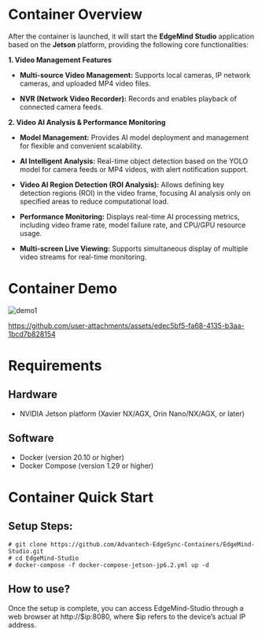 # Container Overview

After the container is launched, it will start the **EdgeMind Studio** application based on the **Jetson** platform, providing the following core functionalities:

**1. Video Management Features**
- **Multi-source Video Management:** Supports local cameras, IP network cameras, and uploaded MP4 video files.

- **NVR (Network Video Recorder):** Records and enables playback of connected camera feeds.

**2. Video AI Analysis & Performance Monitoring**
- **Model Management:** Provides AI model deployment and management for flexible and convenient scalability.

- **AI Intelligent Analysis:** Real-time object detection based on the YOLO model for camera feeds or MP4 videos, with alert notification support.

- **Video AI Region Detection (ROI Analysis):** Allows defining key detection regions (ROI) in the video frame, focusing AI analysis only on specified areas to reduce computational load.

- **Performance Monitoring:** Displays real-time AI processing metrics, including video frame rate, model failure rate, and CPU/GPU resource usage.

- **Multi-screen Live Viewing:** Supports simultaneous display of multiple video streams for real-time monitoring.

# Container Demo

![demo1](https://github.com/user-attachments/assets/06727370-bacb-49ed-a248-7f5707662ccd)



https://github.com/user-attachments/assets/edec5bf5-fa68-4135-b3aa-1bcd7b828154



# Requirements

## Hardware

- NVIDIA Jetson platform (Xavier NX/AGX, Orin Nano/NX/AGX, or later)

## Software

- Docker (version 20.10 or higher)
- Docker Compose (version 1.29 or higher)


# Container Quick Start
## Setup Steps:

```shell
# git clone https://github.com/Advantech-EdgeSync-Containers/EdgeMind-Studio.git
# cd EdgeMind-Studio
# docker-compose -f docker-compose-jetson-jp6.2.yml up -d
```

## How to use?
Once the setup is complete, you can access EdgeMind-Studio through a web browser at http://$ip:8080, where $ip refers to the device’s actual IP address.

